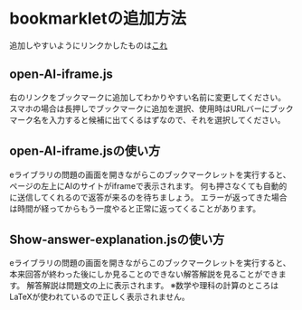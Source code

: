 # bookmarkletの追加方法
追加しやすいようにリンクかしたものは[これ](https://zyagaimooisii.github.io/e-library/)
## open-AI-iframe.js
右のリンクをブックマークに追加してわかりやすい名前に変更してください。
スマホの場合は長押しでブックマークに追加を選択、使用時はURLバーにブックマーク名を入力すると候補に出てくるはずなので、それを選択してください。
## open-AI-iframe.jsの使い方
eライブラリの問題の画面を開きながらこのブックマークレットを実行すると、ページの左上にAIのサイトがiframeで表示されます。
何も押さなくても自動的に送信してくれるので返答が来るのを待ちましょう。
エラーが返ってきた場合は時間が経ってからもう一度やると正常に返ってくることがあります。
## Show-answer-explanation.jsの使い方
eライブラリの問題の画面を開きながらこのブックマークレットを実行すると、本来回答が終わった後にしか見ることのできない解答解説を見ることができます。
解答解説は問題文の上に表示されます。
※数学や理科の計算のところはLaTeXが使われているので正しく表示されません。　

